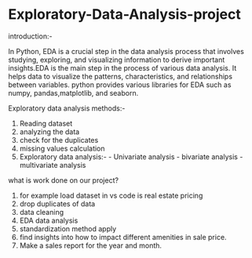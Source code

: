 # Exploratory-Data-Analysis-project

introduction:-

In Python, EDA  is a crucial step in the data analysis process that involves studying, exploring, and visualizing information to derive important insights.EDA is the main step in the process of various data analysis. It helps data to visualize the patterns, characteristics, and relationships between variables. python provides various libraries for EDA such as numpy, pandas,matplotlib, and seaborn.

Exploratory data analysis methods:-

  1.  Reading dataset
  2.  analyzing the data
  3.  check for the duplicates
  4.  missing values calculation
  5.  Exploratory data analysis:-
                  -  Univariate analysis
                  -  bivariate analysis
                  -  multivariate analysis

what is work done on our project?

1. for example load dataset in vs code is real estate pricing
2. drop duplicates of data
3. data cleaning
4. EDA data analysis
5. standardization method apply
6. find insights into how to impact different amenities in sale price.
7. Make a sales report for the year and month. 


      
                                
     






